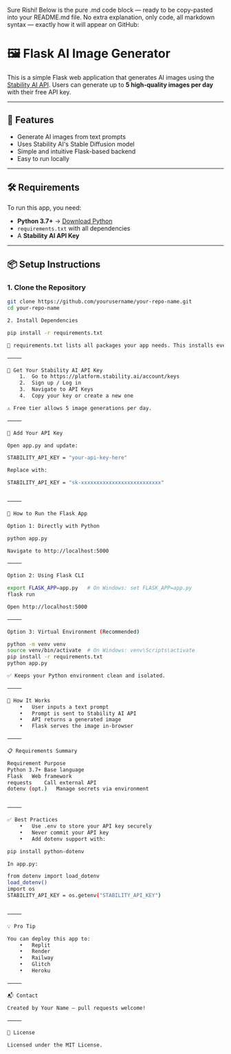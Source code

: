 Sure Rishi! Below is the pure .md code block — ready to be copy-pasted into your README.md file. No extra explanation, only code, all markdown syntax — exactly how it will appear on GitHub:

# 🖼️ Flask AI Image Generator

This is a simple Flask web application that generates AI images using the [Stability AI API](https://platform.stability.ai). Users can generate up to **5 high-quality images per day** with their free API key.

---

## 🚀 Features

- Generate AI images from text prompts  
- Uses Stability AI's Stable Diffusion model  
- Simple and intuitive Flask-based backend  
- Easy to run locally  

---

## 🛠️ Requirements

To run this app, you need:

- **Python 3.7+** → [Download Python](https://www.python.org/downloads/)  
- `requirements.txt` with all dependencies  
- A **Stability AI API Key**

---

## 📦 Setup Instructions

### 1. Clone the Repository

```bash
git clone https://github.com/yourusername/your-repo-name.git
cd your-repo-name

2. Install Dependencies

pip install -r requirements.txt

🧠 requirements.txt lists all packages your app needs. This installs everything.

⸻

🔑 Get Your Stability AI API Key
	1.	Go to https://platform.stability.ai/account/keys
	2.	Sign up / Log in
	3.	Navigate to API Keys
	4.	Copy your key or create a new one

⚠️ Free tier allows 5 image generations per day.

⸻

🧠 Add Your API Key

Open app.py and update:

STABILITY_API_KEY = "your-api-key-here"

Replace with:

STABILITY_API_KEY = "sk-xxxxxxxxxxxxxxxxxxxxxxxxxx"


⸻

🏃 How to Run the Flask App

Option 1: Directly with Python

python app.py

Navigate to http://localhost:5000

⸻

Option 2: Using Flask CLI

export FLASK_APP=app.py   # On Windows: set FLASK_APP=app.py
flask run

Open http://localhost:5000

⸻

Option 3: Virtual Environment (Recommended)

python -m venv venv
source venv/bin/activate  # On Windows: venv\Scripts\activate
pip install -r requirements.txt
python app.py

✅ Keeps your Python environment clean and isolated.

⸻

🧰 How It Works
	•	User inputs a text prompt
	•	Prompt is sent to Stability AI API
	•	API returns a generated image
	•	Flask serves the image in-browser

⸻

📋 Requirements Summary

Requirement	Purpose
Python 3.7+	Base language
Flask	Web framework
requests	Call external API
dotenv (opt.)	Manage secrets via environment


⸻

✅ Best Practices
	•	Use .env to store your API key securely
	•	Never commit your API key
	•	Add dotenv support with:

pip install python-dotenv

In app.py:

from dotenv import load_dotenv
load_dotenv()
import os
STABILITY_API_KEY = os.getenv("STABILITY_API_KEY")


⸻

💡 Pro Tip

You can deploy this app to:
	•	Replit
	•	Render
	•	Railway
	•	Glitch
	•	Heroku

⸻

📬 Contact

Created by Your Name — pull requests welcome!

⸻

📄 License

Licensed under the MIT License.

